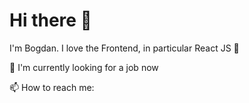 <html>
    <head>
        <mate charest="utf-8" />
    </head>
    <body>
		<h1>Hi there 👋</h1>
		<p>I'm Bogdan. I love the Frontend, in particular React JS 💎</p>
		<p>🌱 I'm currently looking for a job now</p>
		<p>📫 How to reach me:</p>
    </body>
</html>
